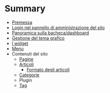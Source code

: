 # Summary

* [Premessa](README.md)
* [Login nel pannello di amministrazione del sito](login.md)
* [Panoramica sulla bacheca/dashboard](dashboard.md)
* [Gestione del tema grafico](tema.md)
* [I widget](widget.md)
* [Menu](menu.md)
* Contenuti del sito
   * [Pagine](pagine.md)
   * [Articoli](articoli.md)
       * [Formato degli articoli](formato.md)
   * [Categorie](categorie.md)
   * Plugin
   * [Tag](tag.md)


